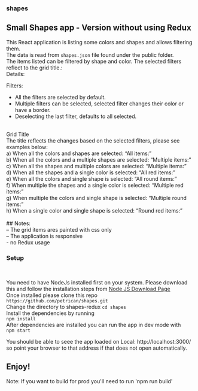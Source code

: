 ### shapes
## Small Shapes app - Version without using Redux

This React application is listing some colors and shapes and allows filtering them. <br />
The data is read from `shapes.json` file found under the public folder. <br />
The items listed can be filtered by shape and color. The selected filters reflect to the grid title.:
<br />
Details:


Filters: <br />
- All the filters are selected by default. <br />
- Multiple filters can be selected, selected filter changes their color or
have a border.<br />
- Deselecting the last filter, defaults to all selected.
<br />
Grid Title <br />
The title reflects the changes based on the selected filters, please see
examples below: <br />
a) When all the colors and shapes are selected: “All items:” <br />
b) When all the colors and a multiple shapes are selected: “Multiple
items:” <br />
c) When all the shapes and multiple colors are selected: “Multiple items:” <br />
d) When all the shapes and a single color is selected: “All red items:” <br />
e) When all the colors and single shape is selected: “All round items:” <br />
f) When multiple the shapes and a single color is selected: “Multiple red
items:” <br />
g) When multiple the colors and single shape is selected: “Multiple round
items:” <br />
h) When a single color and single shape is selected: “Round red items:” <br />
 <br />
## Notes: <br />
– The grid items ares painted with css only <br />
– The application is responsive <br />
- no Redux usage

### Setup <br />

 <br />
 
 You need to have NodeJs installed first on your system. Please download this and follow the installation steps from [Node JS Download Page](https://nodejs.org/en/download/)
 <br />
 Once installed please clone this repo `https://github.com/petrican/shapes.git`
 <br />
Change the directory to shapes-redux
`cd shapes`
<br />
Install the dependencies by running
<br >
`npm install`
<br />
After dependencies are installed you can run the app in dev mode with
<br />
`npm start`
<br />

You should be able to seee the app loaded on  Local:            http://localhost:3000/  so point your browser to that address if that does not open automatically.

## Enjoy!


Note: If you want to build for prod you'll need to run 'npm run build'






 
